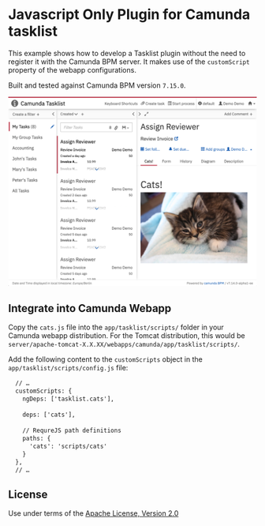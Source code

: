 Javascript Only Plugin for Camunda tasklist
=================================

This example shows how to develop a Tasklist plugin without the need to register it with the Camunda BPM server. It makes use of the `customScript` property of the webapp configurations.

Built and tested against Camunda BPM version `7.15.0`.

![Screenshot](screenshot.png)


Integrate into Camunda Webapp
-----------------------------

Copy the `cats.js` file into the `app/tasklist/scripts/` folder in your Camunda webapp distribution. For the Tomcat distribution, this would be `server/apache-tomcat-X.X.XX/webapps/camunda/app/tasklist/scripts/`.

Add the following content to the `customScripts` object in the `app/tasklist/scripts/config.js` file:

```
  // …
  customScripts: {
    ngDeps: ['tasklist.cats'],

    deps: ['cats'],

    // RequreJS path definitions
    paths: {
      'cats': 'scripts/cats'
    }
  },
  // …
```

License
-------

Use under terms of the [Apache License, Version 2.0](http://www.apache.org/licenses/LICENSE-2.0)

